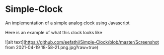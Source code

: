 # Simple-Clock
An implementation of a simple analog clock using Javascript

Here is an example of what this clock looks like

![alt text](https://github.com/eefathi/Simple-Clock/blob/master/Screenshot from 2021-04-19 18-58-21.png.jpg?raw=true)
